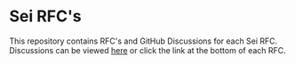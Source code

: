 # Sei RFC's

This repository contains RFC's and GitHub Discussions for each Sei RFC. Discussions can be viewed [here](https://github.com/sei-protocol/rfc/discussions) or click the link at the bottom of each RFC.